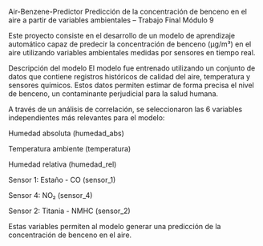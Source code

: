 Air-Benzene-Predictor
Predicción de la concentración de benceno en el aire a partir de variables ambientales – Trabajo Final Módulo 9

Este proyecto consiste en el desarrollo de un modelo de aprendizaje automático capaz de predecir la concentración de benceno (µg/m³) en el aire utilizando variables ambientales medidas por sensores en tiempo real.

Descripción del modelo
El modelo fue entrenado utilizando un conjunto de datos que contiene registros históricos de calidad del aire, temperatura y sensores químicos. Estos datos permiten estimar de forma precisa el nivel de benceno, un contaminante perjudicial para la salud humana.

A través de un análisis de correlación, se seleccionaron las 6 variables independientes más relevantes para el modelo:

Humedad absoluta (humedad_abs)

Temperatura ambiente (temperatura)

Humedad relativa (humedad_rel)

Sensor 1: Estaño - CO (sensor_1)

Sensor 4: NO₂ (sensor_4)

Sensor 2: Titania - NMHC (sensor_2)

Estas variables permiten al modelo generar una predicción de la concentración de benceno en el aire.
